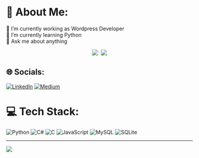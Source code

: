 # 💫 About Me:
🔭 I’m currently working as Wordpress Developer<br>🌱 I’m currently learning Python<br>💬 Ask me about anything<br>



<p align="center">
  <a href=""><img src="https://github-readme-stats.vercel.app/api/top-langs/?username=buketozceylan&layout=compact&langs_count=10"/></a>&nbsp
  <a href=""><img src="https://github-readme-stats.vercel.app/api?username=buketozceylan&count_private=true&show_icons=true"/></a>
</p>



## 🌐 Socials:
[![LinkedIn](https://img.shields.io/badge/LinkedIn-%230077B5.svg?logo=linkedin&logoColor=white)](https://linkedin.com/in/buketozceylan) [![Medium](https://img.shields.io/badge/Medium-12100E?logo=medium&logoColor=white)](https://medium.com/@@bktozceylan) 

# 💻 Tech Stack:
![Python](https://img.shields.io/badge/python-3670A0?style=for-the-badge&logo=python&logoColor=ffdd54) ![C#](https://img.shields.io/badge/c%23-%23239120.svg?style=for-the-badge&logo=csharp&logoColor=white) ![C](https://img.shields.io/badge/c-%2300599C.svg?style=for-the-badge&logo=c&logoColor=white) ![JavaScript](https://img.shields.io/badge/javascript-%23323330.svg?style=for-the-badge&logo=javascript&logoColor=%23F7DF1E)  ![MySQL](https://img.shields.io/badge/mysql-4479A1.svg?style=for-the-badge&logo=mysql&logoColor=white) ![SQLite](https://img.shields.io/badge/sqlite-%2307405e.svg?style=for-the-badge&logo=sqlite&logoColor=white) 


---
[![](https://visitcount.itsvg.in/api?id=buketozceylan&icon=2&color=10)](https://visitcount.itsvg.in)
